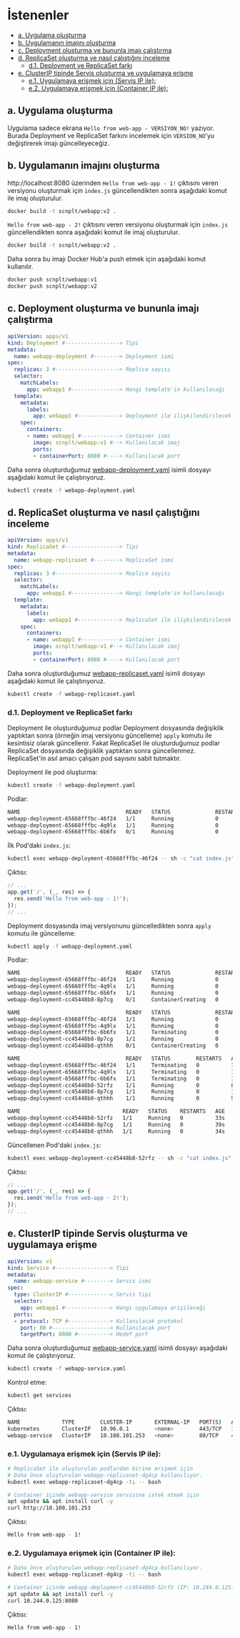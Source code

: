 # İstenenler

- [a. Uygulama oluşturma](#a-uygulama-oluşturma)
- [b. Uygulamanın imajını oluşturma](#b-uygulamanın-imajını-oluşturma)
- [c. Deployment oluşturma ve bununla imajı çalıştırma](#c-deployment-oluşturma-ve-bununla-imajı-çalıştırma)
- [d. ReplicaSet oluşturma ve nasıl çalıştığını inceleme](#d-replicaset-oluşturma-ve-nasıl-çalıştığını-inceleme)
    - [d.1. Deployment ve ReplicaSet farkı](#d1-deployment-ve-replicaset-farkı)
- [e. ClusterIP tipinde Servis oluşturma ve uygulamaya erişme](#e-clusterip-tipinde-servis-oluşturma-ve-uygulamaya-erişme)
    - [e.1. Uygulamaya erişmek için (Servis IP ile):](#e1-uygulamaya-erişmek-için-servis-ip-ile)
    - [e.2. Uygulamaya erişmek için (Container IP ile):](#e2-uygulamaya-erişmek-için-container-ip-ile)

## a. Uygulama oluşturma

Uygulama sadece ekrana `Hello from web-app - VERSIYON_NO!` yazıyor. Burada Deployment ve ReplicaSet farkını incelemek için `VERSION_NO`'yu değiştirerek imajı güncelleyeceğiz. 

## b. Uygulamanın imajını oluşturma

http://localhost:8080 üzerinden `Hello from web-app - 1!` çıktısını veren versiyonu oluşturmak için `index.js` güncellendikten sonra aşağıdaki komut ile imaj oluşturulur.

```bash
docker build -t scnplt/webapp:v2 .
```

`Hello from web-app - 2!` çıktısını veren versiyonu oluşturmak için `index.js` güncellendikten sonra aşağıdaki komut ile imaj oluşturulur.

```bash
docker build -t scnplt/webapp:v2 .
```

Daha sonra bu imajı Docker Hub'a push etmek için aşağıdaki komut kullanılır.

```bash
docker push scnplt/webapp:v1
docker push scnplt/webapp:v2
```

## c. Deployment oluşturma ve bununla imajı çalıştırma

```yaml
apiVersion: apps/v1
kind: Deployment #-----------------> Tipi
metadata:
  name: webapp-deployment #--------> Deployment ismi
spec:
  replicas: 3 #--------------------> Replica sayısı
  selector:
    matchLabels:
      app: webapp1 #---------------> Hangi template'in kullanılacağı
  template:
    metadata:
      labels:
        app: webapp1 #-------------> Deployment ile ilişkilendirilecek template ismi
    spec:
      containers:
      - name: webapp1 #------------> Container ismi
        image: scnplt/webapp:v1 #--> Kullanılacak imaj
        ports:
        - containerPort: 8080 #----> Kullanılacak port
```

Daha sonra oluşturduğumuz [webapp-deployment.yaml](webapp-deployment.yaml) isimli dosyayı aşağıdaki komut ile çalıştırıyoruz.

```bash
kubectl create -f webapp-deployment.yaml
```

## d. ReplicaSet oluşturma ve nasıl çalıştığını inceleme

```yaml
apiVersion: apps/v1
kind: ReplicaSet #-----------------> Tipi
metadata:
  name: webapp-replicaset #--------> ReplicaSet ismi
spec:
  replicas: 3 #--------------------> Replica sayısı
  selector:
    matchLabels:
      app: webapp1 #---------------> Hangi template'in kullanılacağı
  template:
    metadata:
      labels:
        app: webapp1 #-------------> ReplicaSet ile ilişkilendirilecek template ismi
    spec:
      containers:
      - name: webapp1 #------------> Container ismi
        image: scnplt/webapp:v1 #--> Kullanılacak imaj
        ports:
        - containerPort: 8080 #----> Kullanılacak port
```

Daha sonra oluşturduğumuz [webapp-replicaset.yaml](webapp-replicaset.yaml) isimli dosyayı aşağıdaki komut ile çalıştırıyoruz.

```bash
kubectl create -f webapp-replicaset.yaml
```

### d.1. Deployment ve ReplicaSet farkı

Deployment ile oluşturduğumuz podlar Deployment dosyasında değişiklik yaptıktan sonra (örneğin imaj versiyonu güncelleme) `apply` komutu ile kesintisiz olarak güncellenir. Fakat ReplicaSet ile oluşturduğumuz podlar ReplicaSet dosyasında değişiklik yaptıktan sonra güncellenmez. ReplicaSet'in asıl amacı çalışan pod sayısını sabit tutmaktır.

Deployment ile pod oluşturma:
```bash
kubectl create -f webapp-deployment.yaml
```

Podlar:
```bash
NAME                                 READY   STATUS              RESTARTS   AGE
webapp-deployment-65668fffbc-46f24   1/1     Running             0          7s
webapp-deployment-65668fffbc-4q9lx   1/1     Running             0          7s
webapp-deployment-65668fffbc-6b6fx   0/1     Running             0          7s
```

İlk Pod'daki `index.js`:
```bash
kubectl exec webapp-deployment-65668fffbc-46f24 -- sh -c "cat index.js"
```

Çıktısı:
```js
// ...
app.get('/', (_, res) => {
  res.send('Hello from web-app - 1!');
});
// ...
```

Deployment dosyasında imaj versiyonunu güncelledikten sonra `apply` komutu ile güncelleme:

```bash
kubectl apply -f webapp-deployment.yaml
```

Podlar:
```bash
NAME                                 READY   STATUS              RESTARTS   AGE
webapp-deployment-65668fffbc-46f24   1/1     Running             0          99s
webapp-deployment-65668fffbc-4q9lx   1/1     Running             0          99s
webapp-deployment-65668fffbc-6b6fx   1/1     Running             0          99s
webapp-deployment-cc45448b8-8p7cg    0/1     ContainerCreating   0          3s

NAME                                 READY   STATUS              RESTARTS   AGE
webapp-deployment-65668fffbc-46f24   1/1     Running             0          101s
webapp-deployment-65668fffbc-4q9lx   1/1     Running             0          101s
webapp-deployment-65668fffbc-6b6fx   1/1     Terminating         0          101s
webapp-deployment-cc45448b8-8p7cg    1/1     Running             0          5s
webapp-deployment-cc45448b8-qthhh    0/1     ContainerCreating   0          0s

NAME                                 READY   STATUS        RESTARTS   AGE
webapp-deployment-65668fffbc-46f24   1/1     Terminating   0          110s
webapp-deployment-65668fffbc-4q9lx   1/1     Terminating   0          110s
webapp-deployment-65668fffbc-6b6fx   1/1     Terminating   0          110s
webapp-deployment-cc45448b8-52rfz    1/1     Running       0          8s
webapp-deployment-cc45448b8-8p7cg    1/1     Running       0          14s
webapp-deployment-cc45448b8-qthhh    1/1     Running       0          9s

NAME                                READY   STATUS    RESTARTS   AGE
webapp-deployment-cc45448b8-52rfz   1/1     Running   0          33s
webapp-deployment-cc45448b8-8p7cg   1/1     Running   0          39s
webapp-deployment-cc45448b8-qthhh   1/1     Running   0          34s
```

Güncellenen Pod'daki `index.js`:
```bash
kubectl exec webapp-deployment-cc45448b8-52rfz -- sh -c "cat index.js"
```

Çıktısı:
```js
// ...
app.get('/', (_, res) => {
  res.send('Hello from web-app - 2!');
});
// ...
```

## e. ClusterIP tipinde Servis oluşturma ve uygulamaya erişme

```yaml
apiVersion: v1
kind: Service #-----------------> Tipi
metadata:
  name: webapp-service #--------> Servis ismi
spec:
  type: ClusterIP #-------------> Servis tipi
  selector:
    app: webapp1 #--------------> Hangi uygulamaya erişileceği
  ports:
  - protocol: TCP #-------------> Kullanılacak protokol
    port: 80 #------------------> Kullanılacak port
    targetPort: 8080 #----------> Hedef port
```

Daha sonra oluşturduğumuz [webapp-service.yaml](webapp-service.yaml) isimli dosyayı aşağıdaki komut ile çalıştırıyoruz.

```bash
kubectl create -f webapp-service.yaml
```

Kontrol etme:
```bash
kubectl get services
```

Çıktısı:
```bash
NAME             TYPE        CLUSTER-IP       EXTERNAL-IP   PORT(S)   AGE
kubernetes       ClusterIP   10.96.0.1        <none>        443/TCP   146m
webapp-service   ClusterIP   10.108.101.253   <none>        80/TCP    4s
```

### e.1. Uygulamaya erişmek için (Servis IP ile):
```bash
# ReplicaSet ile oluşturulan podlardan birine erişmek için
# Daha önce oluşturulan webapp-replicaset-dg4cp kullanılıyor.
kubectl exec webapp-replicaset-dg4cp -ti -- bash

# Container içinde webapp-service servisine istek atmak için
apt update && apt install curl -y
curl http://10.108.101.253
```

Çıktısı:
```bash
Hello from web-app - 1!
```

### e.2. Uygulamaya erişmek için (Container IP ile):
```bash
# Daha önce oluşturulan webapp-replicaset-dg4cp kullanılıyor.
kubectl exec webapp-replicaset-dg4cp -ti -- bash

# Container içinde webapp-deployment-cc45448b8-52rfz (IP: 10.244.0.125) poduna istek atmak için.
apt update && apt install curl -y
curl 10.244.0.125:8080
```

Çıktısı:
```bash
Hello from web-app - 1!
```
